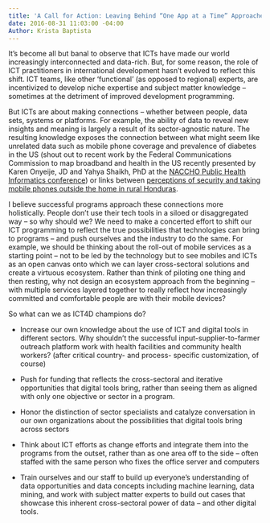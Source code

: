 ```yaml
---
title: 'A Call for Action: Leaving Behind “One App at a Time” Approaches'
date: 2016-08-31 11:03:00 -04:00
Author: Krista Baptista
---
```


It’s become all but banal to observe that ICTs have made our world increasingly interconnected and data-rich. But, for some reason, the role of ICT practitioners in international development hasn’t evolved to reflect this shift. ICT teams, like other ‘functional’ (as opposed to regional) experts, are incentivized to develop niche expertise and subject matter knowledge – sometimes at the detriment of improved development programming.

<!--more-->

But ICTs are about making connections – whether between people, data sets, systems or platforms. For example, the ability of data to reveal new insights and meaning is largely a result of its sector-agnostic nature. The resulting knowledge exposes the connection between what might seem like unrelated data such as mobile phone coverage and prevalence of diabetes in the US (shout out to recent work by the Federal Communications Commission to map broadband and health in the US recently presented by Karen Onyeije, JD and Yahya Shaikh, PhD at the [NACCHO Public Health Informatics conference](http://phiconference.org/)) or links between [perceptions of security and taking mobile phones outside the home in rural Honduras](http://dai-global-digital.com/honduras-consumer-insights.html).


I believe successful programs approach these connections more holistically. People don’t use their tech tools in a siloed or disaggregated way – so why should we?  We need to make a concerted effort to shift our ICT programming to reflect the true possibilities that technologies can bring to programs – and push ourselves and the industry to do the same. For example, we should be thinking about the roll-out of mobile services as a starting point – not to be led by the technology but to see mobiles and ICTs as an open canvas onto which we can layer cross-sectoral solutions and create a virtuous ecosystem. Rather than think of piloting one thing and then resting, why not design an ecosystem approach from the beginning – with multiple services layered together to really reflect how increasingly committed and comfortable people are with their mobile devices?

So what can we as ICT4D champions do?

* Increase our own knowledge about the use of ICT and digital tools in different sectors.  Why shouldn’t the successful input-supplier-to-farmer outreach platform work with health facilities and community health workers? (after critical country- and process- specific customization, of course)

* Push for funding that reflects the cross-sectoral and iterative opportunities that digital tools bring, rather than seeing them as aligned with only one objective or sector in a program.

* Honor the distinction of sector specialists and catalyze conversation in our own organizations about the possibilities that digital tools bring across sectors

* Think about ICT efforts as change efforts and integrate them into the programs from the outset, rather than as one area off to the side – often staffed with the same person who fixes the office server and computers

* Train ourselves and our staff to build up everyone’s understanding of data opportunities and data concepts including machine learning, data mining, and work with subject matter experts to build out cases that showcase this inherent cross-sectoral power of data – and other digital tools.